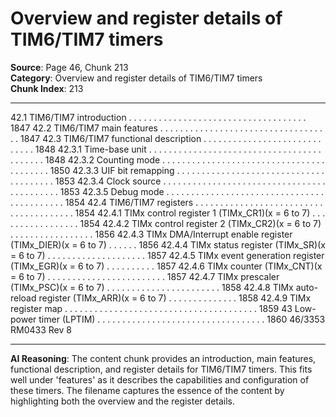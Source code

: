# Overview and register details of TIM6/TIM7 timers

**Source**: Page 46, Chunk 213  
**Category**: Overview and register details of TIM6/TIM7 timers  
**Chunk Index**: 213

---

42.1 TIM6/TIM7 introduction . . . . . . . . . . . . . . . . . . . . . . . . . . . . . . . . . . . . 1847
42.2 TIM6/TIM7 main features . . . . . . . . . . . . . . . . . . . . . . . . . . . . . . . . . . . 1847
42.3 TIM6/TIM7 functional description . . . . . . . . . . . . . . . . . . . . . . . . . . . . . 1848
42.3.1 Time-base unit . . . . . . . . . . . . . . . . . . . . . . . . . . . . . . . . . . . . . . . . . . 1848
42.3.2 Counting mode . . . . . . . . . . . . . . . . . . . . . . . . . . . . . . . . . . . . . . . . . 1850
42.3.3 UIF bit remapping . . . . . . . . . . . . . . . . . . . . . . . . . . . . . . . . . . . . . . . 1853
42.3.4 Clock source . . . . . . . . . . . . . . . . . . . . . . . . . . . . . . . . . . . . . . . . . . . 1853
42.3.5 Debug mode . . . . . . . . . . . . . . . . . . . . . . . . . . . . . . . . . . . . . . . . . . . 1854
42.4 TIM6/TIM7 registers . . . . . . . . . . . . . . . . . . . . . . . . . . . . . . . . . . . . . . . 1854
42.4.1 TIMx control register 1 (TIMx_CR1)(x = 6 to 7) . . . . . . . . . . . . . . . . . 1854
42.4.2 TIMx control register 2 (TIMx_CR2)(x = 6 to 7) . . . . . . . . . . . . . . . . . 1856
42.4.3 TIMx DMA/Interrupt enable register (TIMx_DIER)(x = 6 to 7) . . . . . . 1856
42.4.4 TIMx status register (TIMx_SR)(x = 6 to 7) . . . . . . . . . . . . . . . . . . . . 1857
42.4.5 TIMx event generation register (TIMx_EGR)(x = 6 to 7) . . . . . . . . . . 1857
42.4.6 TIMx counter (TIMx_CNT)(x = 6 to 7) . . . . . . . . . . . . . . . . . . . . . . . . 1857
42.4.7 TIMx prescaler (TIMx_PSC)(x = 6 to 7) . . . . . . . . . . . . . . . . . . . . . . . 1858
42.4.8 TIMx auto-reload register (TIMx_ARR)(x = 6 to 7) . . . . . . . . . . . . . . 1858
42.4.9 TIMx register map . . . . . . . . . . . . . . . . . . . . . . . . . . . . . . . . . . . . . . . 1859
43 Low-power timer (LPTIM) . . . . . . . . . . . . . . . . . . . . . . . . . . . . . . . . . . 1860
46/3353 RM0433 Rev 8

---

**AI Reasoning**: The content chunk provides an introduction, main features, functional description, and register details for TIM6/TIM7 timers. This fits well under 'features' as it describes the capabilities and configuration of these timers. The filename captures the essence of the content by highlighting both the overview and the register details.
